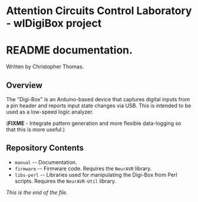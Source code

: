 # Attention Circuits Control Laboratory - wlDigiBox project
# README documentation.
Written by Christopher Thomas.


## Overview

The "Digi-Box" is an Arduino-based device that captures digital inputs
from a pin header and reports input state changes via USB. This is intended
to be used as a low-speed logic analyzer.

(**FIXME** - Integrate pattern generation and more flexible data-logging so
that this is more useful.)


## Repository Contents

* `manual` -- Documentation.
* `firmware` -- Firmware code. Requires the `NeurAVR` library.
* `libs-perl` -- Libraries used for manipulating the Digi-Box from Perl
scripts. Requires the `NeurAVR-Util` library.

_This is the end of the file._
